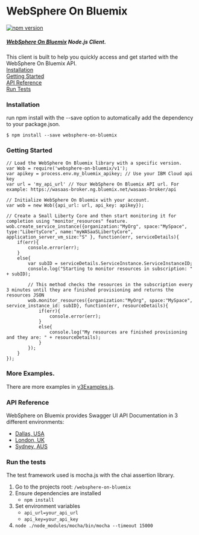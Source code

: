 # WebSphere On Bluemix
[![npm version](https://badge.fury.io/js/websphere-on-bluemix.svg)](https://badge.fury.io/js/websphere-on-bluemix)

##### [WebSphere On Bluemix](https://console.ng.bluemix.net/docs/services/ApplicationServeronCloud/index.html) Node.js Client.

This client is built to help you quickly access and get started with the WebSphere On Bluemix API.  
[Installation](#installation)  
[Getting Started](#getting-started)  
[API Reference](#api-reference)  
[Run Tests](#run-the-tests)  


### Installation
run npm install with the --save option to automatically add the dependency to your package.json.

`$ npm install --save websphere-on-bluemix`

### Getting Started
```
// Load the WebSphere On Bluemix library with a specific version.
var Wob = require('websphere-on-bluemix/v1');
var apikey = process.env.my_bluemix_apikey; // Use your IBM Cloud api key
var url = 'my_api_url' // Your WebSphere On Bluemix API url. For example: https://wasaas-broker.ng.bluemix.net/wasaas-broker/api

// Initialize WebSphere On Bluemix with your account.
var wob = new Wob({api_url: url, api_key: apikey});

// Create a Small Liberty Core and then start monitoring it for completion using "monitor_resources" feature.
wob.create_service_instance({organization:"MyOrg", space:"MySpace", type:"LibertyCore", name:"myWASaaSLibertyCore", application_server_vm_size:"S" }, function(err, serviceDetails){
	if(err){
		console.error(err);
	}
	else{
		var subID = serviceDetails.ServiceInstance.ServiceInstanceID;
		console.log("Starting to monitor resources in subscription: " + subID);

		// This method checks the resources in the subscription every 3 minutes until they are finished provisioning and returns the resources JSON 
		wob.monitor_resources({organization:"MyOrg", space:"MySpace", service_instance_id: subID}, function(err, resourceDetails){
			if(err){
				console.error(err);
			}
			else{
				console.log("My resources are finished provisioning and they are: " + resourceDetails);
			}
		});
	}
});
```
### More Examples.

There are more examples in [v3Examples.js](https://github.com/alohr51/websphere-on-bluemix/blob/master/examples/v1/v1Examples.js).

### API Reference
WebSphere on Bluemix provides Swagger UI API Documentation in 3 different environments:

* [Dallas, USA](https://wasaas-broker.ng.bluemix.net/wasaas-broker/api)
* [London, UK](https://wasaas-broker.eu-gb.bluemix.net/wasaas-broker/api)
* [Sydney, AUS](https://wasaas-broker.au-syd.bluemix.net/wasaas-broker/api)

### Run the tests
The test framework used is mocha.js with the chai assertion library.

1. Go to the projects root: `/websphere-on-bluemix`
1. Ensure dependencies are installed
	 * `npm install`
1. Set environment variables
	 * `api_url=your_api_url`
	 * `api_key=your_api_key`
1. `node ./node_modules/mocha/bin/mocha --timeout 15000`
